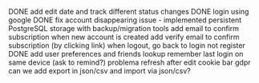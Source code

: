 DONE add edit date and track different status changes
DONE login using google
DONE fix account disappearing issue - implemented persistent PostgreSQL storage with backup/migration tools
add email to confirm subscription when new account is created 
add verify email to confirm subscription (by clicking link)
when logout, go back to login not register
DONE add user preferences and friends lookup
remember last login on same device (ask to remind?)
problema refresh after edit
cookie bar gdpr
can we add export in json/csv and import via json/csv?
